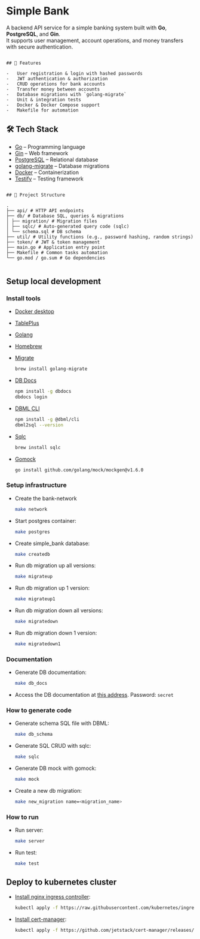 # Simple Bank

A backend API service for a simple banking system built with **Go**, **PostgreSQL**, and **Gin**.  
It supports user management, account operations, and money transfers with secure authentication.

```

## 🚀 Features

-   User registration & login with hashed passwords
-   JWT authentication & authorization
-   CRUD operations for bank accounts
-   Transfer money between accounts
-   Database migrations with `golang-migrate`
-   Unit & integration tests
-   Docker & Docker Compose support
-   Makefile for automation

```

## 🛠️ Tech Stack

-   [Go](https://golang.org/) – Programming language
-   [Gin](https://github.com/gin-gonic/gin) – Web framework
-   [PostgreSQL](https://www.postgresql.org/) – Relational database
-   [golang-migrate](https://github.com/golang-migrate/migrate) – Database migrations
-   [Docker](https://www.docker.com/) – Containerization
-   [Testify](https://github.com/stretchr/testify) – Testing framework

```

## 📂 Project Structure

.
├── api/ # HTTP API endpoints
├── db/ # Database SQL, queries & migrations
│ ├── migration/ # Migration files
│ ├── sqlc/ # Auto-generated query code (sqlc)
│ └── schema.sql # DB schema
├── util/ # Utility functions (e.g., password hashing, random strings)
├── token/ # JWT & token management
├── main.go # Application entry point
├── Makefile # Common tasks automation
└── go.mod / go.sum # Go dependencies


```

## Setup local development

### Install tools

- [Docker desktop](https://www.docker.com/products/docker-desktop)
- [TablePlus](https://tableplus.com/)
- [Golang](https://golang.org/)
- [Homebrew](https://brew.sh/)
- [Migrate](https://github.com/golang-migrate/migrate/tree/master/cmd/migrate)

  ```bash
  brew install golang-migrate
  ```

- [DB Docs](https://dbdocs.io/docs)

  ```bash
  npm install -g dbdocs
  dbdocs login
  ```

- [DBML CLI](https://www.dbml.org/cli/#installation)

  ```bash
  npm install -g @dbml/cli
  dbml2sql --version
  ```

- [Sqlc](https://github.com/kyleconroy/sqlc#installation)

  ```bash
  brew install sqlc
  ```

- [Gomock](https://github.com/golang/mock)

  ```bash
  go install github.com/golang/mock/mockgen@v1.6.0
  ```

### Setup infrastructure

- Create the bank-network

  ```bash
  make network
  ```

- Start postgres container:

  ```bash
  make postgres
  ```

- Create simple_bank database:

  ```bash
  make createdb
  ```

- Run db migration up all versions:

  ```bash
  make migrateup
  ```

- Run db migration up 1 version:

  ```bash
  make migrateup1
  ```

- Run db migration down all versions:

  ```bash
  make migratedown
  ```

- Run db migration down 1 version:

  ```bash
  make migratedown1
  ```

### Documentation

- Generate DB documentation:

  ```bash
  make db_docs
  ```

- Access the DB documentation at [this address](https://dbdocs.io/techschool.guru/simple_bank). Password: `secret`

### How to generate code

- Generate schema SQL file with DBML:

  ```bash
  make db_schema
  ```

- Generate SQL CRUD with sqlc:

  ```bash
  make sqlc
  ```

- Generate DB mock with gomock:

  ```bash
  make mock
  ```

- Create a new db migration:

  ```bash
  make new_migration name=<migration_name>
  ```

### How to run

- Run server:

  ```bash
  make server
  ```

- Run test:

  ```bash
  make test
  ```

## Deploy to kubernetes cluster

- [Install nginx ingress controller](https://kubernetes.github.io/ingress-nginx/deploy/#aws):

  ```bash
  kubectl apply -f https://raw.githubusercontent.com/kubernetes/ingress-nginx/controller-v0.48.1/deploy/static/provider/aws/deploy.yaml
  ```

- [Install cert-manager](https://cert-manager.io/docs/installation/kubernetes/):

  ```bash
  kubectl apply -f https://github.com/jetstack/cert-manager/releases/download/v1.4.0/cert-manager.yaml
  ```

